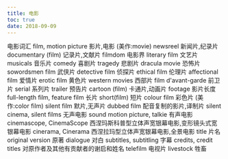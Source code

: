 ```yaml
---
title: 电影
toc: true
date: 2018-09-09
---
```


电影词汇
film, motion picture 影片,电影 (美作:movie)
newsreel 新闻片,纪录片
documentary (film) 记录片,文献片
filmdom 电影界
literary film 文艺片
musicals 音乐片
comedy 喜剧片
tragedy 悲剧片
dracula movie 恐怖片
sowordsmen film 武侠片
detective film 侦探片
ethical film 伦理片
affectional film 爱情片
erotic film 黄色片
western movies 西部片
film d'avant-garde 前卫片
serial 系列片
trailer 预告片
cartoon (film) 卡通片,动画片
footage 影片长度
full-length film, feature film 长片
short(film) 短片
colour film 彩色片 (美作:color film)
silent film 默片,无声片
dubbed film 配音复制的影片,译制片
silent cinema, silent films 无声电影
sound motion picture, talkie 有声电影
cinemascope, CinemaScope 西涅玛斯科普型立体声宽银幕电影,变形镜头式宽银幕电影
cinerama, Cinerama 西涅拉玛型立体声宽银幕电影,全景电影
title 片名
original version 原著
dialogue 对白
subtitles, subtitling 字幕
credits, credit titles 对原作者及其他有贡献者的谢启和姓名
telefilm 电视片
livestock 牲畜
